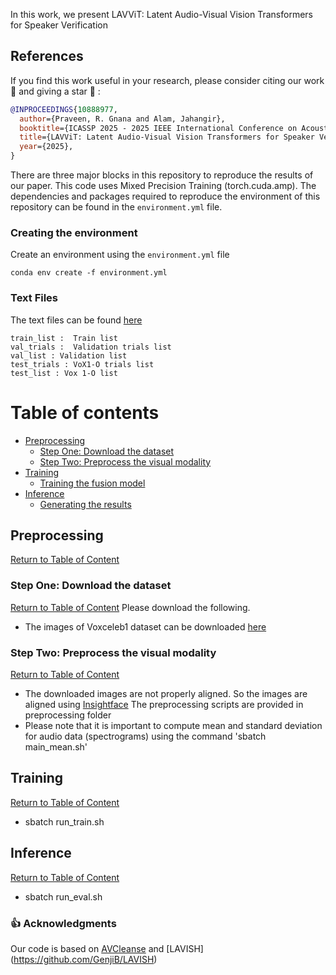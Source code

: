 In this work, we present LAVViT: Latent Audio-Visual Vision Transformers for Speaker Verification 

## References
If you find this work useful in your research, please consider citing our work :pencil: and giving a star :star2: :
```bibtex
@INPROCEEDINGS{10888977,
  author={Praveen, R. Gnana and Alam, Jahangir},
  booktitle={ICASSP 2025 - 2025 IEEE International Conference on Acoustics, Speech and Signal Processing (ICASSP)}, 
  title={LAVViT: Latent Audio-Visual Vision Transformers for Speaker Verification}, 
  year={2025},
}
```

There are three major blocks in this repository to reproduce the results of our paper. This code uses Mixed Precision Training (torch.cuda.amp). The dependencies and packages required to reproduce the environment of this repository can be found in the `environment.yml` file. 

### Creating the environment
Create an environment using the `environment.yml` file

`conda env create -f environment.yml`

### Text Files

The text files can be found [here](https://drive.google.com/drive/u/0/folders/1NJicFlj9CeNzxvtrOHRIHy6HnoTszro7)
```
train_list :  Train list
val_trials :  Validation trials list
val_list : Validation list
test_trials : VoX1-O trials list
test_list : Vox 1-O list

```


# Table of contents <a name="Table_of_Content"></a>

+ [Preprocessing](#DP) 
    + [Step One: Download the dataset](#PD)
    + [Step Two: Preprocess the visual modality](#PV) 
+ [Training](#Training) 
    + [Training the fusion model](#TE) 
+ [Inference](#R)
    + [Generating the results](#GR)
 
## Preprocessing <a name="DP"></a>
[Return to Table of Content](#Table_of_Content)

### Step One: Download the dataset <a name="PD"></a>
[Return to Table of Content](#Table_of_Content)
Please download the following.
  + The images of Voxceleb1 dataset can be downloaded [here](https://www.robots.ox.ac.uk/~vgg/research/CMBiometrics/) 

### Step Two: Preprocess the visual modality <a name="PV"></a>
[Return to Table of Content](#Table_of_Content)
  + The downloaded images are not properly aligned. So the images are aligned using [Insightface](https://github.com/TadasBaltrusaitis/OpenFace/releases) The preprocessing scripts are provided in preprocessing folder 
  + Please note that it is important to compute mean and standard deviation for audio data (spectrograms) using the command 'sbatch main_mean.sh'

## Training <a name="TE"></a>
[Return to Table of Content](#Table_of_Content)
  + sbatch run_train.sh 

## Inference <a name="GR"></a>
[Return to Table of Content](#Table_of_Content)
  + sbatch run_eval.sh



### 👍 Acknowledgments
Our code is based on [AVCleanse](https://github.com/TaoRuijie/AVCleanse) and [LAVISH] (https://github.com/GenjiB/LAVISH)
